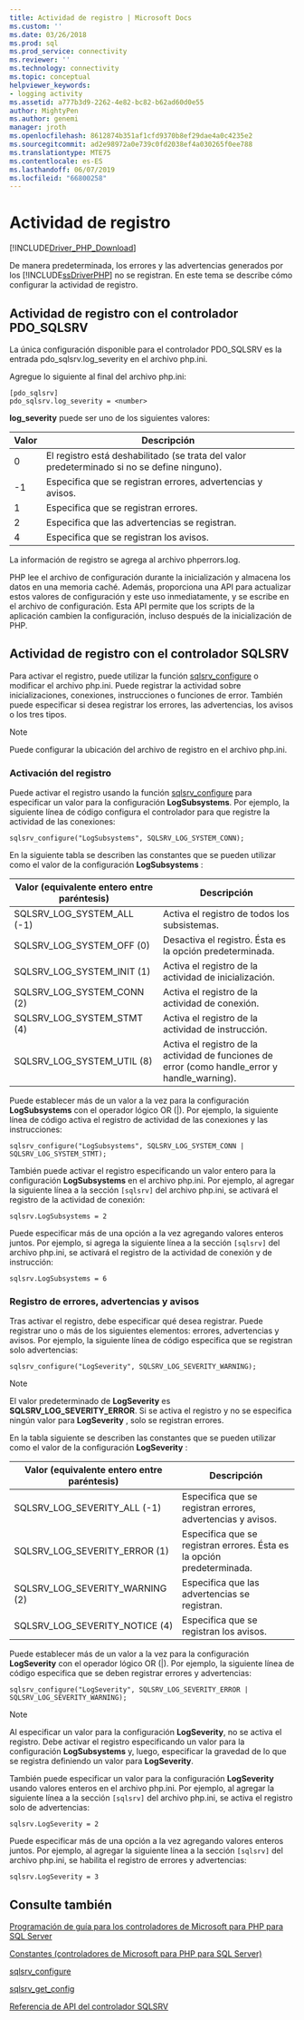 ```yaml
---
title: Actividad de registro | Microsoft Docs
ms.custom: ''
ms.date: 03/26/2018
ms.prod: sql
ms.prod_service: connectivity
ms.reviewer: ''
ms.technology: connectivity
ms.topic: conceptual
helpviewer_keywords:
- logging activity
ms.assetid: a777b3d9-2262-4e82-bc82-b62ad60d0e55
author: MightyPen
ms.author: genemi
manager: jroth
ms.openlocfilehash: 8612874b351af1cfd9370b8ef29dae4a0c4235e2
ms.sourcegitcommit: ad2e98972a0e739c0fd2038ef4a030265f0ee788
ms.translationtype: MTE75
ms.contentlocale: es-ES
ms.lasthandoff: 06/07/2019
ms.locfileid: "66800258"
---
```

# <a name="logging-activity"></a>Actividad de registro
[!INCLUDE[Driver_PHP_Download](../../includes/driver_php_download.md)]

De manera predeterminada, los errores y las advertencias generados por los [!INCLUDE[ssDriverPHP](../../includes/ssdriverphp_md.md)] no se registran. En este tema se describe cómo configurar la actividad de registro.  
  
## <a name="logging-activity-using-the-pdosqlsrv-driver"></a>Actividad de registro con el controlador PDO_SQLSRV  
La única configuración disponible para el controlador PDO_SQLSRV es la entrada pdo_sqlsrv.log_severity en el archivo php.ini.  
  
Agregue lo siguiente al final del archivo php.ini:  
  
```  
[pdo_sqlsrv]  
pdo_sqlsrv.log_severity = <number>  
```  
  
**log_severity** puede ser uno de los siguientes valores:  
  
|Valor|Descripción|  
|---------|---------------|  
|0|El registro está deshabilitado (se trata del valor predeterminado si no se define ninguno).|  
|-1|Especifica que se registran errores, advertencias y avisos.|  
|1|Especifica que se registran errores.|  
|2|Especifica que las advertencias se registran.|  
|4|Especifica que se registran los avisos.|  
  
La información de registro se agrega al archivo phperrors.log.  
  
PHP lee el archivo de configuración durante la inicialización y almacena los datos en una memoria caché. Además, proporciona una API para actualizar estos valores de configuración y este uso inmediatamente, y se escribe en el archivo de configuración. Esta API permite que los scripts de la aplicación cambien la configuración, incluso después de la inicialización de PHP.  
  
## <a name="logging-activity-using-the-sqlsrv-driver"></a>Actividad de registro con el controlador SQLSRV  
Para activar el registro, puede utilizar la función [sqlsrv_configure](../../connect/php/sqlsrv-configure.md) o modificar el archivo php.ini. Puede registrar la actividad sobre inicializaciones, conexiones, instrucciones o funciones de error. También puede especificar si desea registrar los errores, las advertencias, los avisos o los tres tipos.  
  
> [!NOTE]  
> Puede configurar la ubicación del archivo de registro en el archivo php.ini.  
  
### <a name="turning-logging-on"></a>Activación del registro  
Puede activar el registro usando la función [sqlsrv_configure](../../connect/php/sqlsrv-configure.md) para especificar un valor para la configuración **LogSubsystems**. Por ejemplo, la siguiente línea de código configura el controlador para que registre la actividad de las conexiones:  
  
`sqlsrv_configure("LogSubsystems", SQLSRV_LOG_SYSTEM_CONN);`  
  
En la siguiente tabla se describen las constantes que se pueden utilizar como el valor de la configuración **LogSubsystems** :  
  
|Valor (equivalente entero entre paréntesis)|Descripción|  
|-----------------------------------------------|---------------|  
|SQLSRV_LOG_SYSTEM_ALL (-1)|Activa el registro de todos los subsistemas.|  
|SQLSRV_LOG_SYSTEM_OFF (0)|Desactiva el registro. Ésta es la opción predeterminada.|  
|SQLSRV_LOG_SYSTEM_INIT (1)|Activa el registro de la actividad de inicialización.|  
|SQLSRV_LOG_SYSTEM_CONN (2)|Activa el registro de la actividad de conexión.|  
|SQLSRV_LOG_SYSTEM_STMT (4)|Activa el registro de la actividad de instrucción.|  
|SQLSRV_LOG_SYSTEM_UTIL (8)|Activa el registro de la actividad de funciones de error (como handle_error y handle_warning).|  
  
Puede establecer más de un valor a la vez para la configuración **LogSubsystems** con el operador lógico OR (|). Por ejemplo, la siguiente línea de código activa el registro de actividad de las conexiones y las instrucciones:  
  
`sqlsrv_configure("LogSubsystems", SQLSRV_LOG_SYSTEM_CONN | SQLSRV_LOG_SYSTEM_STMT);`  
  
También puede activar el registro especificando un valor entero para la configuración **LogSubsystems** en el archivo php.ini. Por ejemplo, al agregar la siguiente línea a la sección `[sqlsrv]` del archivo php.ini, se activará el registro de la actividad de conexión:  
  
`sqlsrv.LogSubsystems = 2`  
  
Puede especificar más de una opción a la vez agregando valores enteros juntos. Por ejemplo, si agrega la siguiente línea a la sección `[sqlsrv]` del archivo php.ini, se activará el registro de la actividad de conexión y de instrucción:  
  
`sqlsrv.LogSubsystems = 6`  
  
### <a name="logging-errors-warnings-and-notices"></a>Registro de errores, advertencias y avisos  
Tras activar el registro, debe especificar qué desea registrar. Puede registrar uno o más de los siguientes elementos: errores, advertencias y avisos. Por ejemplo, la siguiente línea de código especifica que se registran solo advertencias:  
  
`sqlsrv_configure("LogSeverity", SQLSRV_LOG_SEVERITY_WARNING);`  
  
> [!NOTE]  
> El valor predeterminado de **LogSeverity** es **SQLSRV_LOG_SEVERITY_ERROR**. Si se activa el registro y no se especifica ningún valor para **LogSeverity** , solo se registran errores.  
  
En la tabla siguiente se describen las constantes que se pueden utilizar como el valor de la configuración **LogSeverity** :  
  
|Valor (equivalente entero entre paréntesis)|Descripción|  
|-----------------------------------------------|---------------|  
|SQLSRV_LOG_SEVERITY_ALL (-1)|Especifica que se registran errores, advertencias y avisos.|  
|SQLSRV_LOG_SEVERITY_ERROR (1)|Especifica que se registran errores. Ésta es la opción predeterminada.|  
|SQLSRV_LOG_SEVERITY_WARNING (2)|Especifica que las advertencias se registran.|  
|SQLSRV_LOG_SEVERITY_NOTICE (4)|Especifica que se registran los avisos.|  
  
Puede establecer más de un valor a la vez para la configuración **LogSeverity** con el operador lógico OR (|). Por ejemplo, la siguiente línea de código especifica que se deben registrar errores y advertencias:  
  
`sqlsrv_configure("LogSeverity", SQLSRV_LOG_SEVERITY_ERROR | SQLSRV_LOG_SEVERITY_WARNING);`  
  
> [!NOTE]  
> Al especificar un valor para la configuración **LogSeverity**, no se activa el registro. Debe activar el registro especificando un valor para la configuración **LogSubsystems** y, luego, especificar la gravedad de lo que se registra definiendo un valor para **LogSeverity**.  
  
También puede especificar un valor para la configuración **LogSeverity** usando valores enteros en el archivo php.ini. Por ejemplo, al agregar la siguiente línea a la sección `[sqlsrv]` del archivo php.ini, se activa el registro solo de advertencias:  
  
`sqlsrv.LogSeverity = 2`  
  
Puede especificar más de una opción a la vez agregando valores enteros juntos. Por ejemplo, al agregar la siguiente línea a la sección `[sqlsrv]` del archivo php.ini, se habilita el registro de errores y advertencias:  
  
`sqlsrv.LogSeverity = 3`  
  
## <a name="see-also"></a>Consulte también  
[Programación de guía para los controladores de Microsoft para PHP para SQL Server](../../connect/php/programming-guide-for-php-sql-driver.md)

[Constantes &#40;controladores de Microsoft para PHP para SQL Server&#41;](../../connect/php/constants-microsoft-drivers-for-php-for-sql-server.md)

[sqlsrv_configure](../../connect/php/sqlsrv-configure.md)

[sqlsrv_get_config](../../connect/php/sqlsrv-get-config.md)

[Referencia de API del controlador SQLSRV](../../connect/php/sqlsrv-driver-api-reference.md)  
  
